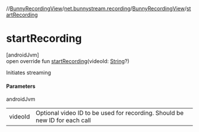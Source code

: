 //[BunnyRecordingView](../../../index.md)/[net.bunnystream.recording](../index.md)/[BunnyRecordingView](index.md)/[startRecording](start-recording.md)

# startRecording

[androidJvm]\
open override fun [startRecording](start-recording.md)(videoId: [String](https://kotlinlang.org/api/latest/jvm/stdlib/kotlin-stdlib/kotlin/-string/index.html)?)

Initiates streaming

#### Parameters

androidJvm

| | |
|---|---|
| videoId | Optional video ID to be used for recording. Should be new ID for each call |
